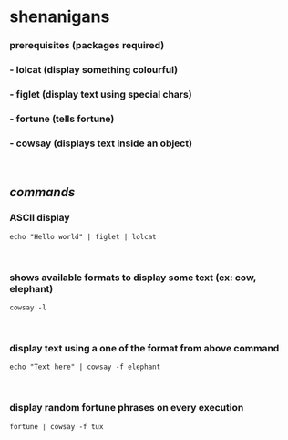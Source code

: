 # shenanigans

### prerequisites (packages required)
### - lolcat (display something colourful)
### - figlet (display text using special chars)
### - fortune (tells fortune)
### - cowsay (displays text inside an object)

<br>

## **_commands_**
### ASCII display  
```echo "Hello world" | figlet | lolcat```

<br>

### shows available formats to display some text (ex: cow, elephant)
```cowsay -l```

<br>

### display text using a one of the format from above command
```echo "Text here" | cowsay -f elephant```

<br>

### display random fortune phrases on every execution
```fortune | cowsay -f tux```